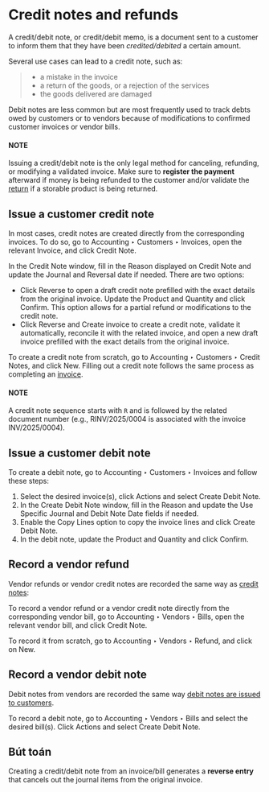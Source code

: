# Credit notes and refunds

A credit/debit note, or credit/debit memo, is a document sent to a customer to inform them that they
have been *credited/debited* a certain amount.

Several use cases can lead to a credit note, such as:

> - a mistake in the invoice
> - a return of the goods, or a rejection of the services
> - the goods delivered are damaged

Debit notes are less common but are most frequently used to track debts owed by customers or to
vendors because of modifications to confirmed customer invoices or vendor bills.

#### NOTE
Issuing a credit/debit note is the only legal method for canceling, refunding, or modifying a
validated invoice. Make sure to **register the payment** afterward if money is being refunded to
the customer and/or validate the
[return](../../../sales/sales/products_prices/returns.md) if a storable product is being
returned.

<a id="accounting-credit-notes-issue-credit-note"></a>

## Issue a customer credit note

In most cases, credit notes are created directly from the corresponding invoices. To do so,
go to Accounting ‣ Customers ‣ Invoices, open the relevant Invoice,
and click Credit Note.

In the Credit Note window, fill in the Reason displayed on Credit Note and
update the Journal and Reversal date if needed.
There are two options:

- Click Reverse to open a draft credit note prefilled with the exact details from the
  original invoice. Update the Product and Quantity and click
  Confirm. This option allows for a partial refund or modifications to the credit note.
- Click Reverse and Create invoice to create a credit note, validate it automatically,
  reconcile it with the related invoice, and open a new draft invoice prefilled with the exact
  details from the original invoice.

To create a credit note from scratch, go to Accounting ‣ Customers ‣ Credit
Notes, and click New. Filling out a credit note follows the same process as completing
an [invoice](./#accounting-invoice-creation).

#### NOTE
A credit note sequence starts with `R` and is followed by the related document number (e.g.,
RINV/2025/0004 is associated with the invoice INV/2025/0004).

<a id="accounting-credit-notes-issue-debit-note"></a>

## Issue a customer debit note

To create a debit note, go to Accounting ‣ Customers ‣ Invoices and follow
these steps:

1. Select the desired invoice(s), click <i class="fa fa-cog"></i> Actions and select
   Create Debit Note.
2. In the Create Debit Note window, fill in the Reason and update the
   Use Specific Journal and Debit Note Date fields if needed.
3. Enable the Copy Lines option to copy the invoice lines and click Create
   Debit Note.
4. In the debit note, update the Product and Quantity and click
   Confirm.

<a id="accounting-credit-notes-record-vendor-refund"></a>

## Record a vendor refund

Vendor refunds or vendor credit notes are recorded the same way as [credit notes](#accounting-credit-notes-issue-credit-note):

To record a vendor refund or a vendor credit note directly from the corresponding vendor bill, go to
Accounting ‣ Vendors ‣ Bills, open the relevant vendor bill, and click
Credit Note.

To record it from scratch, go to Accounting ‣ Vendors ‣ Refund, and click on
New.

<a id="accounting-credit-notes-record-debit-note"></a>

## Record a vendor debit note

Debit notes from vendors are recorded the same way [debit notes are issued to customers](#accounting-credit-notes-issue-debit-note).

To record a debit note, go to Accounting ‣ Vendors ‣ Bills and select the
desired bill(s). Click <i class="fa fa-cog"></i> Actions and select Create Debit Note.

<a id="accounting-credit-notes-credit-notes-journal-entries"></a>

## Bút toán

Creating a credit/debit note from an invoice/bill generates a **reverse entry** that cancels out the
journal items from the original invoice.
